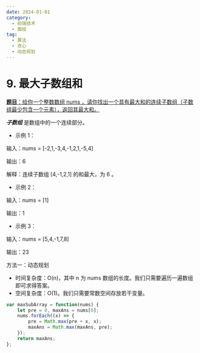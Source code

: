 ```yaml
---
date: 2024-01-01
category:
  - 前端技术
  - 面经
tag:
  - 算法
  - 贪心
  - 动态规划
---
```


# 9. 最大子数组和

[**题目**：给你一个整数数组 nums ，请你找出一个具有最大和的连续子数组（子数组最少包含一个元素），返回其最大和。](https://leetcode.cn/problems/permutations/description/)

***子数组*** 是数组中的一个连续部分。

- 示例 1：

输入：nums = [-2,1,-3,4,-1,2,1,-5,4]

输出：6

解释：连续子数组 [4,-1,2,1] 的和最大，为 6 。

- 示例 2：

输入：nums = [1]

输出：1

- 示例 3：

输入：nums = [5,4,-1,7,8]

输出：23

方法一：动态规划

- 时间复杂度：O(n)，其中 n 为 nums 数组的长度。我们只需要遍历一遍数组即可求得答案。
- 空间复杂度：O(1)。我们只需要常数空间存放若干变量。

```js
var maxSubArray = function(nums) {
    let pre = 0, maxAns = nums[0];
    nums.forEach((x) => {
        pre = Math.max(pre + x, x);
        maxAns = Math.max(maxAns, pre);
    });
    return maxAns;
};
```
